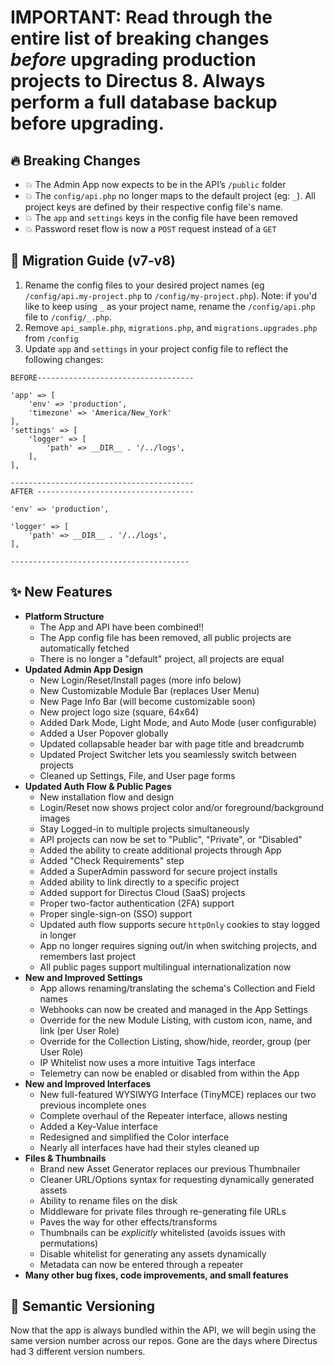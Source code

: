 # IMPORTANT: Read through the entire list of breaking changes _before_ upgrading production projects to Directus 8. Always perform a full database backup before upgrading.

## 🔥 Breaking Changes
* 💥 The Admin App now expects to be in the API’s `/public` folder
* 💥 The `config/api.php` no longer maps to the default project (eg: `_`). All project keys are defined by their respective config file's name.
* 💥 The `app` and `settings` keys in the config file have been removed
* 💥 Password reset flow is now a `POST` request instead of a `GET`

## 🚀 Migration Guide (v7-v8)
1. Rename the config files to your desired project names (eg `/config/api.my-project.php` to `/config/my-project.php`). Note: if you'd like to keep using `_` as your project name, rename the `/config/api.php` file to `/config/_.php`. 
2. Remove `api_sample.php`, `migrations.php`, and `migrations.upgrades.php` from `/config`
3. Update `app` and `settings` in your project config file to reflect the following changes:

```
BEFORE-----------------------------------

'app' => [
    'env' => 'production',
    'timezone' => 'America/New_York'
],
'settings' => [
    'logger' => [
        'path' => __DIR__ . '/../logs',
    ],
],

-----------------------------------------
AFTER -----------------------------------

'env' => 'production',

'logger' => [
    'path' => __DIR__ . '/../logs',
],

----------------------------------------
```

## ✨ New Features
* **Platform Structure**
  * The App and API have been combined!!
  * The App config file has been removed, all public projects are automatically fetched
  * There is no longer a "default" project, all projects are equal
* **Updated Admin App Design**
  * New Login/Reset/Install pages (more info below)
  * New Customizable Module Bar (replaces User Menu)
  * New Page Info Bar (will become customizable soon)
  * New project logo size (square, 64x64)
  * Added Dark Mode, Light Mode, and Auto Mode (user configurable)
  * Added a User Popover globally
  * Updated collapsable header bar with page title and breadcrumb
  * Updated Project Switcher lets you seamlessly switch between projects
  * Cleaned up Settings, File, and User page forms
* **Updated Auth Flow & Public Pages**
  * New installation flow and design
  * Login/Reset now shows project color and/or foreground/background images
  * Stay Logged-in to multiple projects simultaneously
  * API projects can now be set to "Public", "Private", or "Disabled"
  * Added the ability to create additional projects through App
  * Added "Check Requirements" step
  * Added a SuperAdmin password for secure project installs
  * Added ability to link directly to a specific project
  * Added support for Directus Cloud (SaaS) projects
  * Proper two-factor authentication (2FA) support
  * Proper single-sign-on (SSO) support
  * Updated auth flow supports secure `httpOnly` cookies to stay logged in longer
  * App no longer requires signing out/in when switching projects, and remembers last project
  * All public pages support multilingual internationalization now
* **New and Improved Settings**
  * App allows renaming/translating the schema's Collection and Field names
  * Webhooks can now be created and managed in the App Settings
  * Override for the new Module Listing, with custom icon, name, and link (per User Role)
  * Override for the Collection Listing, show/hide, reorder, group (per User Role)
  * IP Whitelist now uses a more intuitive Tags interface
  * Telemetry can now be enabled or disabled from within the App
* **New and Improved Interfaces**
  * New full-featured WYSIWYG Interface (TinyMCE) replaces our two previous incomplete ones
  * Complete overhaul of the Repeater interface, allows nesting
  * Added a Key-Value interface
  * Redesigned and simplified the Color interface
  * Nearly all interfaces have had their styles cleaned up
* **Files & Thumbnails**
  * Brand new Asset Generator replaces our previous Thumbnailer
  * Cleaner URL/Options syntax for requesting dynamically generated assets
  * Ability to rename files on the disk
  * Middleware for private files through re-generating file URLs
  * Paves the way for other effects/transforms
  * Thumbnails can be _explicitly_ whitelisted (avoids issues with permutations)
  * Disable whitelist for generating any assets dynamically
  * Metadata can now be entered through a repeater
* **Many other bug fixes, code improvements, and small features**

## 🎱 Semantic Versioning
Now that the app is always bundled within the API, we will begin using the same version number across our repos. Gone are the days where Directus had 3 different version numbers.